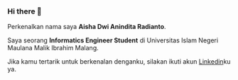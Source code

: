 ### Hi there 👋

<!--
**Aishadwi/aishadwi** is a ✨ _special_ ✨ repository because its `README.md` (this file) appears on your GitHub profile.

Here are some ideas to get you started:

- 🔭 I’m currently working on ...
- 🌱 I’m currently learning ...
- 👯 I’m looking to collaborate on ...
- 🤔 I’m looking for help with ...
- 💬 Ask me about ...
- 📫 How to reach me: ...
- 😄 Pronouns: ...
- ⚡ Fun fact: ...
-->

Perkenalkan nama saya **Aisha Dwi Anindita Radianto**.<br>

Saya seorang **Informatics Engineer Student** di Universitas Islam Negeri Maulana Malik Ibrahim Malang.<br>

Jika kamu tertarik untuk berkenalan denganku, silakan ikuti akun [Linkedin](https://www.linkedin.com/in/aisha-dwi-anindita-radianto-26454324a/)ku ya.
